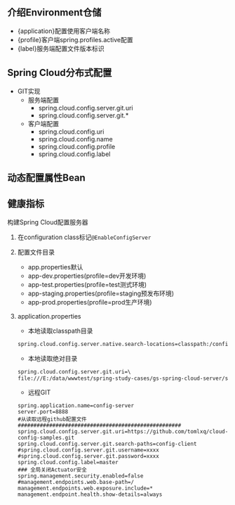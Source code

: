 ## 介绍Environment仓储

- {application}配置使用客户端名称
- {profile}客户端spring.profiles.active配置
- {label}服务端配置文件版本标识

## Spring Cloud分布式配置

- GIT实现
  * 服务端配置
    * spring.cloud.config.server.git.uri
    * spring.cloud.config.server.git.*
  * 客户端配置
    * spring.cloud.config.uri
    * spring.cloud.config.name
    * spring.cloud.config.profile
    * spring.cloud.config.label

## 动态配置属性Bean

## 健康指标

构建Spring Cloud配置服务器

1. 在configuration class标记`@EnableConfigServer`
2. 配置文件目录
   * app.properties默认
   * app-dev.properties(profile=dev开发环境)
   * app-test.properties(profile=test测式环境)
   * app-staging.properties(profile=staging预发布环境)
   * app-prod.properties(profile=prod生产环境)

3. application.properties

   * 本地读取classpath目录

    ````xml
   spring.cloud.config.server.native.search-locations=classpath:/config
    ````

   * 本地读取绝对目录

   ```xml
   spring.cloud.config.server.git.uri=\
   file:///E:/data/wwwtest/spring-study-cases/gs-spring-cloud-server/src/main/resources/config
   ```

   * 远程GIT

   ```properties
   spring.application.name=config-server
   server.port=8888
   #从读取远程github配置文件####################################################
   spring.cloud.config.server.git.uri=https://github.com/tomlxq/cloud-config-samples.git
   spring.cloud.config.server.git.search-paths=config-client
   #spring.cloud.config.server.git.username=xxxx
   #spring.cloud.config.server.git.password=xxxx
   spring.cloud.config.label=master
   ### 全局关闭Actuator安全
   spring.management.security.enabled=false
   #management.endpoints.web.base-path=/
   management.endpoints.web.exposure.include=*
   management.endpoint.health.show-details=always
   ```

